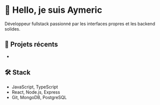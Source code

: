# 👋 Hello, je suis Aymeric

Développeur fullstack passionné par les interfaces propres et les backend solides.

## 🚀 Projets récents
-

## 🛠️ Stack
- JavaScript, TypeScript
- React, Node.js, Express
- Git, MongoDB, PostgreSQL
